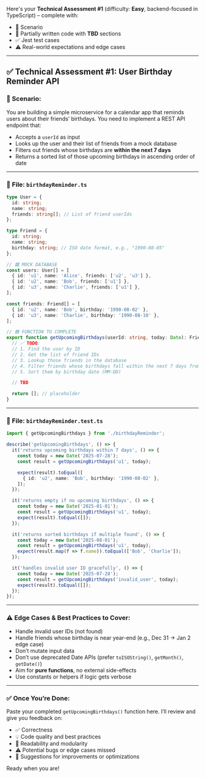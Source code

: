 Here's your **Technical Assessment #1** (difficulty: **Easy**, backend-focused in TypeScript) – complete with:

* 📄 Scenario
* 🧩 Partially written code with **TBD** sections
* ✅ Jest test cases
* ⚠️ Real-world expectations and edge cases

---

## ✅ Technical Assessment #1: **User Birthday Reminder API**

### 🧾 Scenario:

You are building a simple microservice for a calendar app that reminds users about their friends’ birthdays. You need to implement a REST API endpoint that:

* Accepts a `userId` as input
* Looks up the user and their list of friends from a mock database
* Filters out friends whose birthdays are **within the next 7 days**
* Returns a sorted list of those upcoming birthdays in ascending order of date

---

### 📁 File: `birthdayReminder.ts`

```ts
type User = {
  id: string;
  name: string;
  friends: string[]; // List of friend userIds
};

type Friend = {
  id: string;
  name: string;
  birthday: string; // ISO date format, e.g., "1990-08-05"
};

// 🟩 MOCK DATABASE
const users: User[] = [
  { id: 'u1', name: 'Alice', friends: ['u2', 'u3'] },
  { id: 'u2', name: 'Bob', friends: ['u1'] },
  { id: 'u3', name: 'Charlie', friends: ['u1'] },
];

const friends: Friend[] = [
  { id: 'u2', name: 'Bob', birthday: '1990-08-02' },
  { id: 'u3', name: 'Charlie', birthday: '1990-08-10' },
];

// 🟦 FUNCTION TO COMPLETE
export function getUpcomingBirthdays(userId: string, today: Date): Friend[] {
  // ✅ TODO:
  // 1. Find the user by ID
  // 2. Get the list of friend IDs
  // 3. Lookup those friends in the database
  // 4. Filter friends whose birthdays fall within the next 7 days from 'today'
  // 5. Sort them by birthday date (MM-DD)

  // TBD

  return []; // placeholder
}
```

---

### 🧪 File: `birthdayReminder.test.ts`

```ts
import { getUpcomingBirthdays } from './birthdayReminder';

describe('getUpcomingBirthdays', () => {
  it('returns upcoming birthdays within 7 days', () => {
    const today = new Date('2025-07-28');
    const result = getUpcomingBirthdays('u1', today);

    expect(result).toEqual([
      { id: 'u2', name: 'Bob', birthday: '1990-08-02' },
    ]);
  });

  it('returns empty if no upcoming birthdays', () => {
    const today = new Date('2025-01-01');
    const result = getUpcomingBirthdays('u1', today);
    expect(result).toEqual([]);
  });

  it('returns sorted birthdays if multiple found', () => {
    const today = new Date('2025-08-01');
    const result = getUpcomingBirthdays('u1', today);
    expect(result.map(f => f.name)).toEqual(['Bob', 'Charlie']);
  });

  it('handles invalid user ID gracefully', () => {
    const today = new Date('2025-07-28');
    const result = getUpcomingBirthdays('invalid_user', today);
    expect(result).toEqual([]);
  });
});
```

---

### ⚠️ Edge Cases & Best Practices to Cover:

* Handle invalid user IDs (not found)
* Handle friends whose birthday is near year-end (e.g., Dec 31 → Jan 2 edge case)
* Don’t mutate input data
* Don’t use deprecated Date APIs (prefer `toISOString()`, `getMonth()`, `getDate()`)
* Aim for **pure functions**, no external side-effects
* Use constants or helpers if logic gets verbose

---

### ✅ Once You’re Done:

Paste your completed `getUpcomingBirthdays()` function here.
I’ll review and give you feedback on:

* ✅ Correctness
* 💡 Code quality and best practices
* 🧹 Readability and modularity
* ⚠️ Potential bugs or edge cases missed
* 🚀 Suggestions for improvements or optimizations

Ready when you are!
